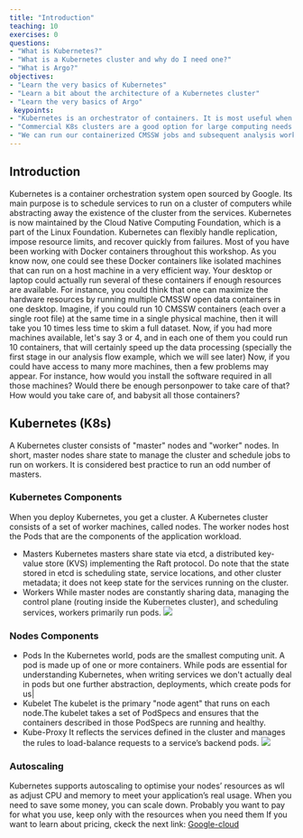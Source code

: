 ```yaml
--- 
title: "Introduction" 
teaching: 10 
exercises: 0 
questions:
- "What is Kubernetes?" 
- "What is a Kubernetes cluster and why do I need one?" 
- "What is Argo?" 
objectives:
- "Learn the very basics of Kubernetes" 
- "Learn a bit about the architecture of a Kubernetes cluster" 
- "Learn the very basics of Argo"
 keypoints: 
- "Kubernetes is an orchestrator of containers. It is most useful when it is run in a cluster of computers." 
- "Commercial K8s clusters are a good option for large computing needs." 
- "We can run our containerized CMSSW jobs and subsequent analysis workflows in a K8s cluster." 
--- 
```

## Introduction 
Kubernetes is a container orchestration system open sourced by Google. Its main purpose is to schedule services to run on a cluster of computers while abstracting away the existence of the cluster from the services. Kubernetes is now maintained by the Cloud Native Computing Foundation, which is a part of the Linux Foundation. Kubernetes can flexibly handle replication, impose resource limits, and recover quickly from failures. Most of you have been working with Docker containers throughout this workshop. As you know now, one could see these Docker containers like isolated machines that can run on a host machine in a very efficient way. Your desktop or laptop could actually run several of these containers if enough resources are available. For instance, you could think that one can maximize the hardware resources by running multiple CMSSW open data containers in one desktop. Imagine, if you could run 10 CMSSW containers (each over a single root file) at the same time in a single physical machine, then it will take you 10 times less time to skim a full dataset. Now, if you had more machines available, let's say 3 or 4, and in each one of them you could run 10 containers, that will certainly speed up the data processing (specially the first stage in our analysis flow example, which we will see later) Now, if you could have access to many more machines, then a few problems may appear. For instance, how would you install the software required in all those machines? Would there be enough personpower to take care of that? How would you take care of, and babysit all those containers?
## Kubernetes (K8s)
 A Kubernetes cluster consists of "master" nodes and "worker" nodes. In short, master nodes share state to manage the cluster and schedule jobs to run on workers. It is considered best practice to run an odd number of masters. 
### Kubernetes Components
When you deploy Kubernetes, you get a cluster. A Kubernetes cluster consists of a set of worker machines, called nodes. The worker nodes host the Pods that are the components of the application workload. 
* Masters Kubernetes masters share state via etcd, a distributed key-value store (KVS) implementing the Raft protocol. Do note that the state stored in etcd is scheduling state, service locations, and other cluster metadata; it does not keep state for the services running on the cluster. 
* Workers While master nodes are constantly sharing data, managing the control plane (routing inside the Kubernetes cluster), and scheduling services, workers primarily run pods. ![](https://1.bp.blogspot.com/-kCijQkEkmA8/X9ctU83lcJI/AAAAAAAAF5U/GayBI9yQ-PsUuGI9L4Mf8dJwsByp6g8WQCLcBGAsYHQ/s1192/k8%2Barchitecture.PNG)
### Nodes Components 
* Pods In the Kubernetes world, pods are the smallest computing unit. A pod is made up of one or more containers. While pods are essential for understanding Kubernetes, when writing services we don't actually deal in pods but one further abstraction, deployments, which create pods for us| 
* Kubelet The kubelet is the primary "node agent" that runs on each node.The kubelet takes a set of PodSpecs and ensures that the containers described in those PodSpecs are running and healthy. 
* Kube-Proxy It reflects the services defined in the cluster and manages the rules to load-balance requests to a service’s backend pods. ![](https://res.cloudinary.com/escalante-rep/image/upload/v1589159144/i14yfj2jn5nm70bzekxu.jpg)
### Autoscaling
Kubernetes supports autoscaling to optimise your nodes’ resources as wll as adjust CPU and memory to meet your application’s real usage. When you need to save some money, you can scale down. Probably you want to pay for what you use, keep only with the resources when you need them If you want to learn about pricing, ckeck the next link: [Google-cloud](https://cloud.google.com/compute/all-pricing)
